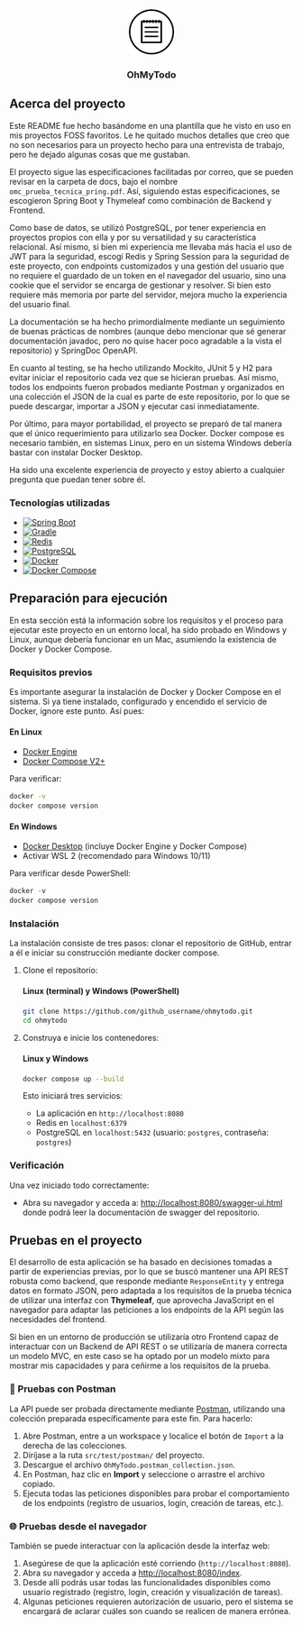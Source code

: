 <!-- Improved compatibility of back to top link: See: https://github.com/othneildrew/Best-README-Template/pull/73 -->

<a id="readme-top"></a>
<br />

<div align="center">
  <a href="https://github.com/Alalilacias/ohmytodo/blob/main/src/main/resources/static/images/todo_icon.png">
    <img src="src/main/resources/static/images/todo_icon.png" alt="Logo" width="80" height="80">
  </a>
<h3 align="center">OhMyTodo</h3>
</div>

## Acerca del proyecto

Este README fue hecho basándome en una plantilla que he visto en uso en mis proyectos FOSS favoritos. Le he quitado muchos detalles que creo que no son necesarios para un proyecto hecho para una entrevista de trabajo, pero he dejado algunas cosas que me gustaban.

El proyecto sigue las especificaciones facilitadas por correo, que se pueden revisar en la carpeta de docs, bajo el nombre `omc_prueba_tecnica_pring.pdf`. Así, siguiendo estas especificaciones, se escogieron Spring Boot y Thymeleaf como combinación de Backend y Frontend.

Como base de datos, se utilizó PostgreSQL, por tener experiencia en proyectos propios con ella y por su versatilidad y su característica relacional. Así mismo, si bien mi experiencia me llevaba más hacia el uso de JWT para la seguridad, escogí Redis y Spring Session para la seguridad de este proyecto, con endpoints customizados y una gestión del usuario que no requiere el guardado de un token en el navegador del usuario, sino una cookie que el servidor se encarga de gestionar y resolver. Si bien esto requiere más memoria por parte del servidor, mejora mucho la experiencia del usuario final.

La documentación se ha hecho primordialmente mediante un seguimiento de buenas prácticas de nombres (aunque debo mencionar que sé generar documentación javadoc, pero no quise hacer poco agradable a la vista el repositorio) y SpringDoc OpenAPI.

En cuanto al testing, se ha hecho utilizando Mockito, JUnit 5 y H2 para evitar iniciar el repositorio cada vez que se hicieran pruebas. Así mismo, todos los endpoints fueron probados mediante Postman y organizados en una colección el JSON de la cual es parte de este repositorio, por lo que se puede descargar, importar a JSON y ejecutar casi inmediatamente.

Por último, para mayor portabilidad, el proyecto se preparó de tal manera que el único requerimiento para utilizarlo sea Docker. Docker compose es necesario también, en sistemas Linux, pero en un sistema Windows debería bastar con instalar Docker Desktop.

Ha sido una excelente experiencia de proyecto y estoy abierto a cualquier pregunta que puedan tener sobre él.

### Tecnologías utilizadas

- [![Spring Boot][SpringBoot-badge]][SpringBoot-url]
- [![Gradle][Gradle-badge]][Gradle-url]
- [![Redis][Redis-badge]][Redis-url]
- [![PostgreSQL][PostgreSQL-badge]][PostgreSQL-url]
- [![Docker][Docker-badge]][Docker-url]
- [![Docker Compose][DockerCompose-badge]][DockerCompose-url]

## Preparación para ejecución

En esta sección está la información sobre los requisitos y el proceso para ejecutar este proyecto en un entorno local, ha sido probado en Windows y Linux, aunque debería funcionar en un Mac, asumiendo la existencia de Docker y Docker Compose.

### Requisitos previos

Es importante asegurar la instalación de Docker y Docker Compose en el sistema. Si ya tiene instalado, configurado y encendido el servicio de Docker, ignore este punto. Así pues:

#### En Linux

- [Docker Engine](https://docs.docker.com/engine/install/)
- [Docker Compose V2+](https://docs.docker.com/compose/install/)

Para verificar:

```bash
docker -v
docker compose version
```

#### En Windows

- [Docker Desktop](https://www.docker.com/products/docker-desktop) (incluye Docker Engine y Docker Compose)
- Activar WSL 2 (recomendado para Windows 10/11)

Para verificar desde PowerShell:

```powershell
docker -v
docker compose version
```

### Instalación

La instalación consiste de tres pasos: clonar el repositorio de GitHub, entrar a él e iniciar su construcción mediante docker compose.

1. Clone el repositorio:

   #### Linux (terminal) y Windows (PowerShell)

   ```bash
   git clone https://github.com/github_username/ohmytodo.git
   cd ohmytodo
   ```

2. Construya e inicie los contenedores:

   #### Linux y Windows

   ```bash
   docker compose up --build
   ```

   Esto iniciará tres servicios:
   - La aplicación en `http://localhost:8080`
   - Redis en `localhost:6379`
   - PostgreSQL en `localhost:5432` (usuario: `postgres`, contraseña: `postgres`)

### Verificación

Una vez iniciado todo correctamente:

- Abra su navegador y acceda a: [http://localhost:8080/swagger-ui.html](http://localhost:8080/swagger-ui.html) donde podrá leer la documentación de swagger del repositorio.

## Pruebas en el proyecto

El desarrollo de esta aplicación se ha basado en decisiones tomadas a partir de experiencias previas, por lo que se buscó mantener una API REST robusta como backend, que responde mediante `ResponseEntity` y entrega datos en formato JSON, pero adaptada a los requisitos de la prueba técnica de utilizar una interfaz con **Thymeleaf**, que aprovecha JavaScript en el navegador para adaptar las peticiones a los endpoints de la API según las necesidades del frontend.

Si bien en un entorno de producción se utilizaría otro Frontend capaz de interactuar con un Backend de API REST o se utilizaría de manera correcta un modelo MVC, en este caso se ha optado por un modelo mixto para mostrar mis capacidades y para ceñirme a los requisitos de la prueba.

### 🧪 Pruebas con Postman

La API puede ser probada directamente mediante [Postman](https://www.postman.com/), utilizando una colección preparada específicamente para este fin. Para hacerlo:

1. Abre Postman, entre a un workspace y localice el botón de `Import` a la derecha de las colecciones.
2. Diríjase a la ruta `src/test/postman/` del proyecto.
3. Descargue el archivo `OhMyTodo.postman_collection.json`.
4. En Postman, haz clic en **Import** y seleccione o arrastre el archivo copiado.
5. Ejecuta todas las peticiones disponibles para probar el comportamiento de los endpoints (registro de usuarios, login, creación de tareas, etc.).

### 🌐 Pruebas desde el navegador

También se puede interactuar con la aplicación desde la interfaz web:

1. Asegúrese de que la aplicación esté corriendo (`http://localhost:8080`).
2. Abra su navegador y acceda a [http://localhost:8080/index](http://localhost:8080/index).
3. Desde allí podrás usar todas las funcionalidades disponibles como usuario registrado (registro, login, creación y visualización de tareas).
4. Algunas peticiones requieren autorización de usuario, pero el sistema se encargará de aclarar cuáles son cuando se realicen de manera errónea.

[SpringBoot-badge]: https://img.shields.io/badge/Spring_Boot-6DB33F?style=for-the-badge&logo=springboot&logoColor=white
[SpringBoot-url]: https://spring.io/projects/spring-boot

[Gradle-badge]: https://img.shields.io/badge/Gradle-02303A?style=for-the-badge&logo=gradle&logoColor=white
[Gradle-url]: https://gradle.org/

[Redis-badge]: https://img.shields.io/badge/Redis-DC382D?style=for-the-badge&logo=redis&logoColor=white
[Redis-url]: https://redis.io/

[PostgreSQL-badge]: https://img.shields.io/badge/PostgreSQL-4169E1?style=for-the-badge&logo=postgresql&logoColor=white
[PostgreSQL-url]: https://www.postgresql.org/

[Docker-badge]: https://img.shields.io/badge/Docker-2496ED?style=for-the-badge&logo=docker&logoColor=white
[Docker-url]: https://www.docker.com/

[DockerCompose-badge]: https://img.shields.io/badge/Docker--Compose-384d54?style=for-the-badge&logo=docker&logoColor=white
[DockerCompose-url]: https://docs.docker.com/compose/
[SpringBoot-badge]: https://img.shields.io/badge/Spring_Boot-6DB33F?style=for-the-badge&logo=springboot&logoColor=white
[SpringBoot-url]: https://spring.io/projects/spring-boot

[Gradle-badge]: https://img.shields.io/badge/Gradle-02303A?style=for-the-badge&logo=gradle&logoColor=white
[Gradle-url]: https://gradle.org/

[Redis-badge]: https://img.shields.io/badge/Redis-DC382D?style=for-the-badge&logo=redis&logoColor=white
[Redis-url]: https://redis.io/

[PostgreSQL-badge]: https://img.shields.io/badge/PostgreSQL-4169E1?style=for-the-badge&logo=postgresql&logoColor=white
[PostgreSQL-url]: https://www.postgresql.org/

[Docker-badge]: https://img.shields.io/badge/Docker-2496ED?style=for-the-badge&logo=docker&logoColor=white
[Docker-url]: https://www.docker.com/

[DockerCompose-badge]: https://img.shields.io/badge/Docker--Compose-384d54?style=for-the-badge&logo=docker&logoColor=white
[DockerCompose-url]: https://docs.docker.com/compose/